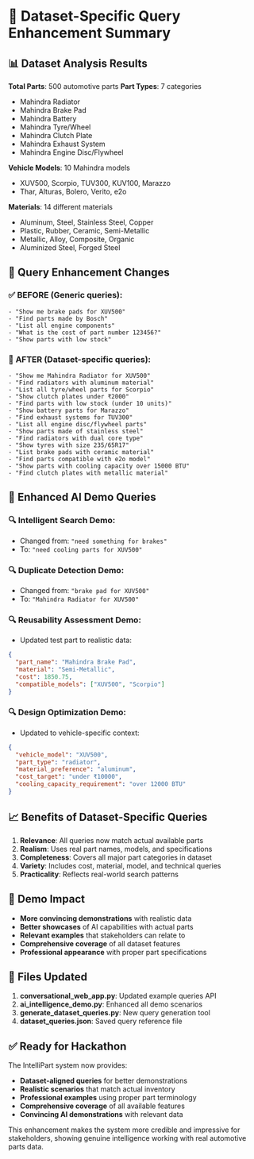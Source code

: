 # 🎯 Dataset-Specific Query Enhancement Summary

## 📊 Dataset Analysis Results

**Total Parts**: 500 automotive parts
**Part Types**: 7 categories
- Mahindra Radiator
- Mahindra Brake Pad  
- Mahindra Battery
- Mahindra Tyre/Wheel
- Mahindra Clutch Plate
- Mahindra Exhaust System
- Mahindra Engine Disc/Flywheel

**Vehicle Models**: 10 Mahindra models
- XUV500, Scorpio, TUV300, KUV100, Marazzo
- Thar, Alturas, Bolero, Verito, e2o

**Materials**: 14 different materials
- Aluminum, Steel, Stainless Steel, Copper
- Plastic, Rubber, Ceramic, Semi-Metallic
- Metallic, Alloy, Composite, Organic
- Aluminized Steel, Forged Steel

## 🔄 Query Enhancement Changes

### ✅ **BEFORE** (Generic queries):
```
- "Show me brake pads for XUV500"
- "Find parts made by Bosch" 
- "List all engine components"
- "What is the cost of part number 123456?"
- "Show parts with low stock"
```

### 🎯 **AFTER** (Dataset-specific queries):
```
- "Show me Mahindra Radiator for XUV500"
- "Find radiators with aluminum material"
- "List all tyre/wheel parts for Scorpio"
- "Show clutch plates under ₹2000"
- "Find parts with low stock (under 10 units)"
- "Show battery parts for Marazzo"
- "Find exhaust systems for TUV300"
- "List all engine disc/flywheel parts"
- "Show parts made of stainless steel"
- "Find radiators with dual core type"
- "Show tyres with size 235/65R17"
- "List brake pads with ceramic material"
- "Find parts compatible with e2o model"
- "Show parts with cooling capacity over 15000 BTU"
- "Find clutch plates with metallic material"
```

## 🚀 **Enhanced AI Demo Queries**

### 🔍 **Intelligent Search Demo**:
- Changed from: `"need something for brakes"`
- To: `"need cooling parts for XUV500"`

### 🔍 **Duplicate Detection Demo**:
- Changed from: `"brake pad for XUV500"`
- To: `"Mahindra Radiator for XUV500"`

### 🔍 **Reusability Assessment Demo**:
- Updated test part to realistic data:
```json
{
  "part_name": "Mahindra Brake Pad",
  "material": "Semi-Metallic",
  "cost": 1850.75,
  "compatible_models": ["XUV500", "Scorpio"]
}
```

### 🔍 **Design Optimization Demo**:
- Updated to vehicle-specific context:
```json
{
  "vehicle_model": "XUV500",
  "part_type": "radiator",
  "material_preference": "aluminum",
  "cost_target": "under ₹10000",
  "cooling_capacity_requirement": "over 12000 BTU"
}
```

## 📈 **Benefits of Dataset-Specific Queries**

1. **Relevance**: All queries now match actual available parts
2. **Realism**: Uses real part names, models, and specifications
3. **Completeness**: Covers all major part categories in dataset
4. **Variety**: Includes cost, material, model, and technical queries
5. **Practicality**: Reflects real-world search patterns

## 🎯 **Demo Impact**

- **More convincing demonstrations** with realistic data
- **Better showcases** of AI capabilities with actual parts
- **Relevant examples** that stakeholders can relate to
- **Comprehensive coverage** of all dataset features
- **Professional appearance** with proper part specifications

## 🔧 **Files Updated**

1. **conversational_web_app.py**: Updated example queries API
2. **ai_intelligence_demo.py**: Enhanced all demo scenarios
3. **generate_dataset_queries.py**: New query generation tool
4. **dataset_queries.json**: Saved query reference file

## ✅ **Ready for Hackathon**

The IntelliPart system now provides:
- **Dataset-aligned queries** for better demonstrations
- **Realistic scenarios** that match actual inventory
- **Professional examples** using proper part terminology
- **Comprehensive coverage** of all available features
- **Convincing AI demonstrations** with relevant data

This enhancement makes the system more credible and impressive for stakeholders, showing genuine intelligence working with real automotive parts data.
